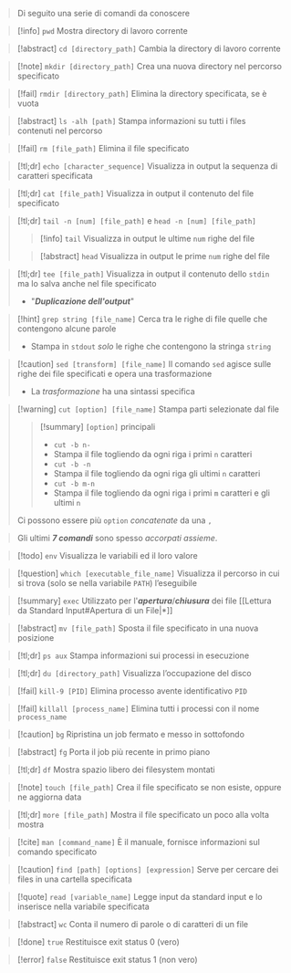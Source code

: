 > Di seguito una serie di comandi da conoscere

>[!info] `pwd`
>Mostra directory di lavoro corrente

>[!abstract] `cd [directory_path]`
>Cambia la directory di lavoro corrente
>

>[!note] `mkdir [directory_path]`
>Crea una nuova directory nel percorso specificato

>[!fail] `rmdir [directory_path]`
>Elimina la directory specificata, se è vuota

>[!abstract] `ls -alh [path]` 
>Stampa informazioni su tutti i files contenuti nel percorso

>[!fail] `rm [file_path]`
>Elimina il file specificato

>[!tl;dr] `echo [character_sequence]`
>Visualizza in output la sequenza di caratteri specificata
>

>[!tl;dr] `cat [file_path]`
>Visualizza in output il contenuto del file specificato

>[!tl;dr] `tail -n [num] [file_path]` e `head -n [num] [file_path]`
>>[!info] `tail` Visualizza in output le ultime `num` righe del file
>
>>[!abstract] `head` Visualizza in output le prime `num` righe del file

>[!tl;dr] `tee [file_path]`
>Visualizza in output il contenuto dello `stdin` ma lo salva anche nel file specificato
>- "***Duplicazione dell'output***"

>[!hint] `grep string [file_name]`
>Cerca tra le righe di file quelle che contengono alcune parole
>- Stampa in `stdout` *solo* le righe che contengono la stringa `string`

>[!caution] `sed [transform] [file_name]`
>Il comando `sed` agisce sulle righe dei file specificati e opera una trasformazione
>- La *trasformazione* ha una sintassi specifica 

>[!warning] `cut [option] [file_name]`
>Stampa parti selezionate dal file
>>[!summary] `[option]` principali
>>- `cut -b n-`
>>	- Stampa il file togliendo da ogni riga i primi `n` caratteri
>>- `cut -b -n`
>>	- Stampa il file togliendo da ogni riga gli ultimi `n` caratteri
>>- `cut -b m-n` 
>>	- Stampa il file togliendo da ogni riga i primi `m` caratteri e gli ultimi `n`
>
>Ci possono essere più `option` *concatenate* da una `,`

> Gli ultimi ***7 comandi*** sono spesso *accorpati assieme*.

>[!todo] `env`
>Visualizza le variabili ed il loro valore


>[!question] `which [executable_file_name]`
>Visualizza il percorso in cui si trova (solo se nella variabile `PATH`) l’eseguibile

>[!summary] `exec`
>Utilizzato per l'***apertura***/***chiusura*** dei file [[Lettura da Standard Input#Apertura di un File|*]]

>[!abstract] `mv [file_path]`
>Sposta il file specificato in una nuova posizione

>[!tl;dr] `ps aux`
>Stampa informazioni sui processi in esecuzione
>


>[!tl;dr] `du [directory_path]`
>Visualizza l’occupazione del disco


>[!fail] `kill-9 [PID]`
>Elimina processo avente identificativo `PID`


>[!fail] `killall [process_name]` 
>Elimina tutti i processi con il nome `process_name`


>[!caution] `bg`
>Ripristina un job fermato e messo in sottofondo


>[!abstract] `fg`
>Porta il job più recente in primo piano


>[!tl;dr] `df`
>Mostra spazio libero dei filesystem montati


>[!note] `touch [file_path]` 
>Crea il file specificato se non esiste, oppure ne aggiorna data


>[!tl;dr] `more [file_path]`
>Mostra il file specificato un poco alla volta mostra


>[!cite] `man [command_name]`
>È il manuale, fornisce informazioni sul comando specificato


>[!caution] `find [path] [options] [expression]`
>Serve per cercare dei files in una cartella specificata

>[!quote] `read [variable_name]`
>Legge input da standard input e lo inserisce nella variabile specificata


>[!abstract] `wc`
>Conta il numero di parole o di caratteri di un file


>[!done] `true`
>Restituisce exit status 0 (vero)


>[!error] `false`
>Restituisce exit status 1 (non vero)